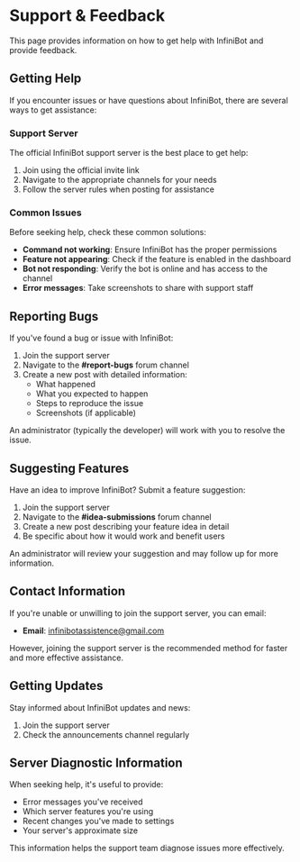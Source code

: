 # Support & Feedback

This page provides information on how to get help with InfiniBot and provide feedback.

## Getting Help

If you encounter issues or have questions about InfiniBot, there are several ways to get assistance:

### Support Server

The official InfiniBot support server is the best place to get help:
1. Join using the official invite link
2. Navigate to the appropriate channels for your needs
3. Follow the server rules when posting for assistance

### Common Issues

Before seeking help, check these common solutions:

- **Command not working**: Ensure InfiniBot has the proper permissions
- **Feature not appearing**: Check if the feature is enabled in the dashboard
- **Bot not responding**: Verify the bot is online and has access to the channel
- **Error messages**: Take screenshots to share with support staff

## Reporting Bugs

If you've found a bug or issue with InfiniBot:

1. Join the support server
2. Navigate to the **#report-bugs** forum channel
3. Create a new post with detailed information:
   - What happened
   - What you expected to happen
   - Steps to reproduce the issue
   - Screenshots (if applicable)

An administrator (typically the developer) will work with you to resolve the issue.

## Suggesting Features

Have an idea to improve InfiniBot? Submit a feature suggestion:

1. Join the support server
2. Navigate to the **#idea-submissions** forum channel
3. Create a new post describing your feature idea in detail
4. Be specific about how it would work and benefit users

An administrator will review your suggestion and may follow up for more information.

## Contact Information

If you're unable or unwilling to join the support server, you can email:
- **Email**: infinibotassistence@gmail.com

However, joining the support server is the recommended method for faster and more effective assistance.

## Getting Updates

Stay informed about InfiniBot updates and news:

1. Join the support server
2. Check the announcements channel regularly

## Server Diagnostic Information

When seeking help, it's useful to provide:
- Error messages you've received
- Which server features you're using
- Recent changes you've made to settings
- Your server's approximate size

This information helps the support team diagnose issues more effectively.
